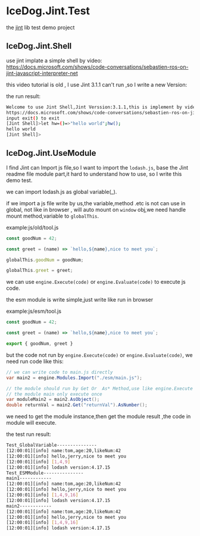 # IceDog.Jint.Test

the [jint](https://github.com/sebastienros/jint "sebastienros/jint: Javascript Interpreter for .NET") lib test demo project

## IceDog.Jint.Shell

use jint implate a simple shell by video:
https://docs.microsoft.com/shows/code-conversations/sebastien-ros-on-jint-javascript-interpreter-net

this video tutorial is old , I use Jint 3.1.1 can't run ,so I write a new Version:

the run result:

```bash
Welcome to use Jint Shell,Jint Verssion:3.1.1,this is implement by video:
https://docs.microsoft.com/shows/code-conversations/sebastien-ros-on-jint-javascript-interpreter-net
input exit() to exit
[Jint Shell]>let hw=()=>"hello world";hw();
hello world
[Jint Shell]>
```

## IceDog.Jint.UseModule

I find Jint can Import js file,so I want to import the `lodash.js`,
base the Jint readme file module part,it hard to understand how to use,
so I write this demo test.

we can import lodash.js as global variable(_).

if we import a js file write by us,the variable,method .etc is not can use in global,
not like in browser , will auto mount on `window` obj,we need handle mount method,variable
to `globalThis`.

example:js/old/tool.js

```js
const goodNum = 42;

const greet = (name) => `hello,${name},nice to meet you`;

globalThis.goodNum = goodNum;

globalThis.greet = greet;
```

we can use `engine.Execute(code)` or `engine.Evaluate(code)` to execute js code.

the esm module is write simple,just write like run in browser

example:js/esm/tool.js

```js
const goodNum = 42;

const greet = (name) => `hello,${name},nice to meet you`;

export { goodNum, greet }

```

but the code not run by `engine.Execute(code)` or `engine.Evaluate(code)`,
we need run code like this:

```c#
// we can write code to main.js directly
var main2 = engine.Modules.Import("./esm/main.js");

// the module should run by Get Or  As* Method,use like engine.Execute will error
// the module main only execute once
var moduleMain2 = main2.AsObject();
double returnVal = main2.Get("returnVal").AsNumber();
```
we need to get the module instance,then get the module result ,the code in module
will execute.

the test run result:

```bash
Test_GlobalVariable---------------
[12:00:01][info] name:tom,age:20,likeNum:42
[12:00:01][info] hello,jerry,nice to meet you
[12:00:01][info] [1,4,9]
[12:00:01][info] lodash version:4.17.15
Test_ESMModule---------------
main1------------
[12:00:01][info] name:tom,age:20,likeNum:42
[12:00:01][info] hello,jerry,nice to meet you
[12:00:01][info] [1,4,9,16]
[12:00:01][info] lodash version:4.17.15
main2------------
[12:00:01][info] name:tom,age:20,likeNum:42
[12:00:01][info] hello,jerry,nice to meet you
[12:00:01][info] [1,4,9,16]
[12:00:01][info] lodash version:4.17.15
```
